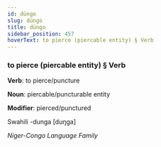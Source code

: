 ```yaml
---
id: düngo
slug: düngo
title: düngo
sidebar_position: 457
hoverText: to pierce (piercable entity) § Verb
---
```


### to pierce (piercable entity) § Verb

**Verb**: to pierce/puncture

**Noun**: piercable/puncturable entity

**Modifier**: pierced/punctured

Swahili -dunga [duŋga]

*Niger-Congo Language Family*